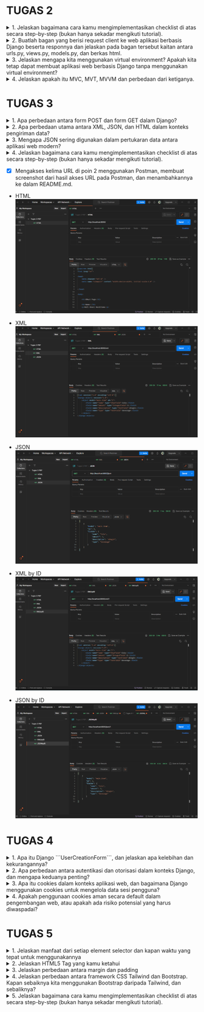 # TUGAS 2

<details>
<summary>1. Jelaskan bagaimana cara kamu mengimplementasikan checklist di atas secara step-by-step (bukan hanya sekadar mengikuti tutorial).</summary>

- [x] Membuat sebuah proyek Django baru.

* Membuat repositori GitHub baru dengan nama GMart
* Membuat direktori lokal bernama GMart dan inisiasikan dengan `git init` dan hubungkan dengan repositori github tersebut dengan perintah `git remote add origin <URL_GMart>`
* buat file `requirements.txt` dengan beberapa _dependencies_
```
django
gunicorn
whitenoise
psycopg2-binary
requests
urllib3
```
* buat _virtual environment_ dengan perintah `python -m venv env` dan aktifkan dengan perintah `env\Scripts\activate.bat`
* install _dependencies_ tadi dengan perintah `pip install -r requirements.txt`
* buat proyek Django dengan nama GMart dengan perintah `django-admin startproject GMart .`
* Tambahkan `*` pada ALLOWED_HOSTS di `settings.py` untuk keperluan deployment.
* Buat berkas `.gitignore` di repositori lokal yang berisi:
```
# Django
*.log
*.pot
*.pyc
__pycache__
db.sqlite3
media

# Backup files
*.bak 

# If you are using PyCharm
# User-specific stuff
.idea/**/workspace.xml
.idea/**/tasks.xml
.idea/**/usage.statistics.xml
.idea/**/dictionaries
.idea/**/shelf

# AWS User-specific
.idea/**/aws.xml

# Generated files
.idea/**/contentModel.xml

# Sensitive or high-churn files
.idea/**/dataSources/
.idea/**/dataSources.ids
.idea/**/dataSources.local.xml
.idea/**/sqlDataSources.xml
.idea/**/dynamic.xml
.idea/**/uiDesigner.xml
.idea/**/dbnavigator.xml

# Gradle
.idea/**/gradle.xml
.idea/**/libraries

# File-based project format
*.iws

# IntelliJ
out/

# JIRA plugin
atlassian-ide-plugin.xml

# Python
*.py[cod] 
*$py.class 

# Distribution / packaging 
.Python build/ 
develop-eggs/ 
dist/ 
downloads/ 
eggs/ 
.eggs/ 
lib/ 
lib64/ 
parts/ 
sdist/ 
var/ 
wheels/ 
*.egg-info/ 
.installed.cfg 
*.egg 
*.manifest 
*.spec 

# Installer logs 
pip-log.txt 
pip-delete-this-directory.txt 

# Unit test / coverage reports 
htmlcov/ 
.tox/ 
.coverage 
.coverage.* 
.cache 
.pytest_cache/ 
nosetests.xml 
coverage.xml 
*.cover 
.hypothesis/ 

# Jupyter Notebook 
.ipynb_checkpoints 

# pyenv 
.python-version 

# celery 
celerybeat-schedule.* 

# SageMath parsed files 
*.sage.py 

# Environments 
.env 
.venv 
env/ 
venv/ 
ENV/ 
env.bak/ 
venv.bak/ 

# mkdocs documentation 
/site 

# mypy 
.mypy_cache/ 

# Sublime Text
*.tmlanguage.cache 
*.tmPreferences.cache 
*.stTheme.cache 
*.sublime-workspace 
*.sublime-project 

# sftp configuration file 
sftp-config.json 

# Package control specific files Package 
Control.last-run 
Control.ca-list 
Control.ca-bundle 
Control.system-ca-bundle 
GitHub.sublime-settings 

# Visual Studio Code
.vscode/* 
!.vscode/settings.json 
!.vscode/tasks.json 
!.vscode/launch.json 
!.vscode/extensions.json 
.history
```

- [x] Membuat aplikasi dengan nama main pada proyek tersebut.

* aktifkan _virtual environment_ dan buat aplikasi baru `main` dalam proyek GMart dengan perintah `python manage.py startapp main`
* Mendaftarkan `main` dalam proyek dengan menambahkan `'main'` pada variabel `INSTALLED_APPS` di dalam berkas `settings.py` pada direktori `GMart`

```
INSTALLED_APPS = [
    ...,
    'main',
    ...
]
```

-  Melakukan _routing_ pada proyek agar dapat menjalankan aplikasi `main`.

* buat berkas `urls.py` di dalam direktori `main` yang berisi:
```
from django.urls import path
from main.views import show_main

app_name = 'main'

urlpatterns = [
    path('', show_main, name='show_main'),
]
```
* Buka berkas `urls.py` di dalam direktori proyek GMart, impor fungsi `include` dari `django.urls`
```
...
from django.urls import path, include
...
```
* tambahkan rute URL seperti berikut untuk mengarahkan ke tampilan `main` di dalam variabel `urlpatterns`
```
urlpatterns = [
    ...
    path('main/', include('main.urls')),
    ...
]
```

- [x] membuat model pada aplikasi `main`

* isi berkas models.py pada direktori aplikasi `main` dengan kode:
```
from django.db import models

class Product(models.Model):
    name = models.CharField(max_length=255)
    amount = models.IntegerField()
    description = models.TextField()
    type = models.TextField()
```

* migrasi model dengan perintah:
```
python manage.py makemigrations
```
* migrasi ke dalam basis data lokal dengan perintah:
```
python manage.py migrate
```

- [x] Membuat sebuah fungsi pada views.py untuk dikembalikan ke dalam sebuah template HTML yang menampilkan nama aplikasi serta nama dan kelas

* membuat direktori `templates` pada direktori aplikasi `main`
* buat berkas `main.html` pada direktori `templates` yang berisi:
```
<h1>GMart Page</h1>

<h5>Name: </h5>
<p>{{ name }}<p>
<h5>Class: </h5>
<p>{{ class }}<p>
```
* buka berkas `views.py` yang terletak di dalam berkas aplikasi `main` dan isi dengan
```
def show_main(request):
    context = {
        'name': 'Rafi Ghani Harditama',
        'class': 'PBP E'
    }

    return render(request, "main.html", context)
```

- [x] Membuat sebuah routing pada `urls.py` aplikasi `main` untuk memetakan fungsi yang telah dibuat pada `views.py`

* buat berkas `urls.py` di dalam direktori `main`
* isi urls.py dengan kode berikut.
```
from django.urls import path
from main.views import show_main

app_name = 'main'

urlpatterns = [
    path('', show_main, name='show_main'),
]
```

- [x] Melakukan deployment ke Adaptable terhadap aplikasi yang sudah dibuat

* Lakukan `add`, `commit`, dan `push` dari direktori repositori lokal ke repositori GMart di GitHub dengan menggunakan perintah
```
git add .
```
```
git commit -m "<KOMENTAR>"
```
```
git push -u origin main
```

* Masuk ke _website_ Adaptable.io dan tombol `New App`. Pilih `Connect an Existing Repository`
* Pilihlah repositori proyek `GMart` sebagai basis aplikasi yang akan di-_deploy_. Pilih _branch_ yang ingin dijadikan sebagai _deployment branch_
* Pilihlah `Python App Template` sebagai _template deployment_
* Pilih `PostgreSQL` sebagai tipe basis data yang akan digunakan
* Pilih Phyton versi 3.11
* Pada bagian `Start Command` masukkan perintah `python manage.py migrate && gunicorn shopping_list.wsgi`
* Masukkan nama aplikasi yang akan menjadi _domain_ web
* Centang bagian `HTTP Listener on PORT` dan klik `Deploy App` untuk memulai proses deployment aplikasi.
</details>

<details>
<summary>2. Buatlah bagan yang berisi request client ke web aplikasi berbasis Django beserta responnya dan jelaskan pada bagan tersebut kaitan antara urls.py, views.py, models.py, dan berkas html.</summary>

![image](https://github.com/RafGhan/GMart/assets/124992862/a331d954-37ce-4a1e-af81-fb217799221b)


* User: merupakan pengguna(user) yang menjalankan/mengakses web aplikasi
* URLConf(`urls.py`): file yang berfungsi untuk mengatur pola URL yang akan diatur oleh views dalam aplikasi
* Model (`models.py`): file yang berfungsi untuk mendefinisikan struktur data aplikasi dan logika bisnis yang akan disimpan dalam database.
* View (`views.py`): file yang berfungsi sebagai tempat menyimpan model data kita dan hubungan antara data-data tersebut di dalam database
* Template: file HTML yang berfungsi untuk mengatur tampilan dalam aplikasi web. 
* Database: Tempat dimana aplikasi web disimpan secara permanen. 

Dalam pengembangan aplikasi web dengan Django, `urls.py` mengatur pola URL yang mengarahkan permintaan pengguna ke fungsi-fungsi views di `views.py`. Views berperan sebagai perantara antara model di `models.py` dan file template. Saat user melakukan permintaan, `urls.py` menentukan views yang akan menangani permintaan tersebut. Kemudian, views menggunakan model dari `models.py` untuk mengakses data dalam database sesuai dengan permintaan. Selanjutnya, views merender file Template yang sesuai dengan data dan mengirim respons ke pengguna sebagai halaman web. 
</details>

<details>
<summary>3. Jelaskan mengapa kita menggunakan virtual environment? Apakah kita tetap dapat membuat aplikasi web berbasis Django tanpa menggunakan virtual environment?</summary>

_Virtual environment_ adalah alat yang digunakan untuk menciptakan suatu ruang lingkup virtual yang terisolasi secara independen dari _dependencies_ utama. Dengan _virtual environment_, dapat memungkinkan kita untuk menghindari konflik dari _dependencies-dependecies_ yang dapat saling bertabrakan.

Walaupun kita dapat membuat aplikasi web berbasis Django tanpa menggunakan _virtual environment_, sangat disarankan untuk tetap menggunakan _virtual environment_ dalam pengembangan Django. Hal tersebut karena menggunakan _virtual environment_ merupakan _best practice_ karena dapat membantu proyek tetap terorganisir, mencegah terjadinya konflik, dan memudahkan manajemen dependensi. Dengan demikian, membuat aplikasi web berbasis Django dengan menggunakan _virtual environment_ merupakan _best practice_ dan lebih efektif dibandingkan dengan tidak menggunakannya.
</details>

<details>
<summary>4. Jelaskan apakah itu MVC, MVT, MVVM dan perbedaan dari ketiganya.</summary>

* MVC (Model-View-Controller) adalah konsep arsitektur yang memisahkan aplikasi menjadi 3 komponen yaitu Model, View dan Controller
  + Model: Komponen yang bertanggung jawab untuk mengatur dan mengelola data dari aplikasi
  + View: komponen yang menangani logika presentasi. View mengontrol bagaimana data yang dikelola oleh model akan ditampilkan kepada pengguna
  + Controller: komponen yang menghubungkan model dan view dalam setiap proses request dari user
    
* MVT (Model-View-Template) adalah konsep arsitektur yang memisahkan aplikasi menjadi 3 komponen yaitu Model, View dan Template
  + Model: Komponen yang bertanggung jawab untuk mengatur dan mengelola data dari aplikasi
  + View: komponen yang menangani logika presentasi. View mengontrol bagaimana data yang dikelola oleh model akan ditampilkan kepada pengguna
  + Template: komponen yang berfungsi untuk mengatur tampilan atau antarmuka pengguna
    
* MVVM (Model-View-ViewModel)adalah konsep arsitektur yang memisahkan aplikasi menjadi 3 komponen yaitu Model, View dan ViewModel
  + Model: Komponen yang bertanggung jawab untuk mengatur dan mengelola data dari aplikasi
  + View: komponen yang menangani logika presentasi. View mengontrol bagaimana data yang dikelola oleh model akan ditampilkan kepada pengguna
  + ViewModel: komponen yang berfungsi untuk berinteraksi dengan model di mana data yang ada akan diteruskan ke layer view

Perbedaan ketiganya terletak pada bagaimana komponen-komponen tersebut saling berinteraksi dan memisahkan tanggung jawab mereka dalam pengembangan aplikasi. MVC lebih terfokus pada pengendalian aliran aplikasi, MVT memisahkan tampilan dengan markup HTML
</details>

# TUGAS 3 

<details>
<summary>1. Apa perbedaan antara form POST dan form GET dalam Django?</summary>

| POST   | GET   |
| ---    | ---   |
|Data dikirimkan dalam bentuk _request body_, sehingga tidak terlihat di URL.|Data dikirimkan sebagai _query string_ yang terlihat di URL|
|Memiliki batas ukuran data yang lebih besar dibandingkan ```GET```|Terbatas dalam ukuran data karena ada batasan panjang URL pada beberapa server dan browser|
|Cocok untuk mengirim data sensitif karena tidak terlihat di URL| Kurang aman untuk data sensitif karena lebih mudah diakses oleh pengguna dengan URL|
|Biasanya digunakan untuk mengirimkan data yang memiliki dampak terhadap server|Biasanya digunakan untuk mengirimkan data yang tidak berpengaruh terhadap server|
</details>

<details>
<summary>2. Apa perbedaan utama antara XML, JSON, dan HTML dalam konteks pengiriman data?</summary>

* XML merupakan _markup language_ yang digunakan untuk menyimpan dan mengirim data dalam format yang sangat fleksibel dengan struktur pohon dan _user_ dapat membuat tag tambahan sesuai dengan kebutuhan. Meskipun fleksibel, markup XML seringkali rumit dan sulit dibaca.
* JSON merupakan format pengiriman yang cenderung sederhana dan mudah untuk dimengerti oleh manusia dengan pasangan key-value. Selain itu, JSON juga relatif ringan dibandingkan dngan format data lainnya. Hal tersebut membuatnya sangat efektif dalam pertukaran data dibandingkan dengan format data lainnya.
* HTML adalah _markup language_ yang digunakan untuk membuat struktur dan tampilan halaman web. Berbeda dengan JSON dan XML yang dapat membuat tag mereka sendiri, HTML memiliki tag bawaan yang telah ditentukan sebelumnya untuk elemen-elemen seperti teks, gambar, tautan, dan lainnya.
</details>

<details>
<summary>3. Mengapa JSON sering digunakan dalam pertukaran data antara aplikasi web modern?</summary>

* JSON lebih mudah untuk dipahami karena memiliki format yang sederhana dan array yang mudah dipahami oleh manusia.
* Fleksibel karena memungkinkan perubahan struktur data dengan mudah tanpa perlu mengubah skema secara signifikan.
* JSON compatible dengan hampir semua bahsa pemrograman seperti JavaScript, Python, Ruby, Java, C#, dll
* JSON adalah format data yang relatif ringan dibandingkan dngan format data lainnya, sehingga mengurangi latensi dan memungkinkan pertukaran data yang lebih cepat dibandingkan dengan format data lainnya.
</details>

<details>
<summary>4. Jelaskan bagaimana cara kamu mengimplementasikan checklist di atas secara step-by-step (bukan hanya sekadar mengikuti tutorial).</summary>

* Buat _folder_ ```templates``` pada _root folder_ dan buat _file_ HTML bernama ```base.html```. Isi dari ```base.html```:
```
{% load static %}
<!DOCTYPE html>
<html lang="en">
    <head>
        <meta charset="UTF-8" />
        <meta
            name="viewport"
            content="width=device-width, initial-scale=1.0"
        />
        {% block meta %}
        {% endblock meta %}
    </head>

    <body>
        {% block content %}
        {% endblock content %}
    </body>
</html>
```

* Buka  ```settings.py``` pada subdirektori ```GMart``` dan tambahkan kode ```BASE_DIR / 'templates``` pada variabel ```TEMPLATES``` 
```
...
TEMPLATES = [
    {
        'BACKEND': 'django.template.backends.django.DjangoTemplates',
        'DIRS': [BASE_DIR / 'templates'], # Tambahkan kode ini
        'APP_DIRS': True,
        ...
    }
]
...
```

* Ubah kode pada ```main.html``` di subdirektori ```templates``` yang ada di direktori ```main``` menjadi:
```
{% extends 'base.html' %}

{% block content %}
    <h1>Shopping List Page</h1>

    <h5>Name:</h5>
    <p>{{name}}</p>

    <h5>Class:</h5>
    <p>{{class}}</p>
{% endblock content %}
```

- [x] Membuat input form untuk menambahkan objek model pada app sebelumnya.

* Buat berkas baru pada direktori ```main``` dengan nama ```forms.py``` untuk membuat struktur form yang dapat menerima data produk baru. isi dari ```forms.py```:
```
from django.forms import ModelForm
from main.models import Item

class ItemForm(ModelForm):
    class Meta:
        model = Item
        fields = ["name", "amount", "description", "type"]
```

* Buka berkas ```views.py``` yang ada pada folder ```main``` dan tambahkan beberapa _import_ berikut pada bagian paling atas
```
from main.forms import ItemForm
from django.urls import reverse
from main.models import Item
```

* Buat fungsi baru bernama ```create_product``` dengan kode
```
def create_product(request):
    form = ItemForm(request.POST or None)

    if form.is_valid() and request.method == "POST":
        form.save()
        return HttpResponseRedirect(reverse('main:show_main'))
```

* Ubah fungsi ```show_main``` menjadi
```
def show_main(request):
    item = Item.objects.all()
    context = {
        'name': 'Rafi Ghani Harditama',
        'class': 'PBP E',
        'item': item
    }
    return render(request, "main.html", context)
```

* Buka ```urls.py``` yang ada pada folder ```main``` dan _import_ fungsi ```create_product``` tadi 
```
from main.views import show_main, create_product
```

* Tambahkan _path url_ ke dalam ```urlpatterns``` pada ```urls.py``` di ```main``` untuk mengakses fungsi yang sudah di-_import_ tadi
```
path('create-product', create_product, name='create_product'),
```

* Buat berkas HTML baru dengan nama ```create_product.html``` pada direktori ```main/templates```. Isi ```create_product.html``` dengan kode berikut:
```
{% extends 'base.html' %} 

{% block content %}
<h1>Add New Item</h1>

<form method="POST">
    {% csrf_token %}
    <table>
        {{ form.as_table }}
        <tr>
            <td></td>
            <td>
                <input type="submit" value="Add Item"/>
            </td>
        </tr>
    </table>
</form>

{% endblock %}
```

* Tambahkan kode berikut di dalam ```{% block content %}```untuk menampilkan data produk dalam bentuk table serta tombol "Add New Product" pada ```main.html``` 
```
<table>
        <tr>
            <th>Name</th>
            <th>Amount</th>
            <th>Description</th>
            <th>Type</th>
        </tr>
    
        {% comment %} Berikut cara memperlihatkan data produk di bawah baris ini {% endcomment %}
    
        {% for item in items %}
            <tr>
                <td>{{item.name}}</td>
                <td>{{item.amount}}</td>
                <td>{{item.description}}</td>
                <td>{{item.type}}</td>
            </tr>
        {% endfor %}
    </table>
    
    <br />
    
    <a href="{% url 'main:create_product' %}">
        <button>
            Add New Item
        </button>
    </a>
```

- [x] Tambahkan 5 fungsi views untuk melihat objek yang sudah ditambahkan dalam format HTML, XML, JSON, XML by ID, dan JSON by ID.

* Tambahkan _import_ ```HttpResponse``` dan ```Serializer``` pada ```views.py``` yang ada pada folder ```main```
```
from django.http import HttpResponse
from django.core import serializers
```

* Buat fungsi untuk mengirimkan data dalam berbagai format data di ```view.py```
    + XML
    ```
    def show_xml(request):
        data = Item.objects.all()
        return HttpResponse(serializers.serialize("xml", data), content_type="application/xml")
    ```
    
    + JSON
    ```
    def show_json(request):
        data = Item.objects.all()
        return HttpResponse(serializers.serialize("json", data), content_type="application/json")
    ```

    + XML by ID
    ```
    def show_xml_by_id(request, id):
        data = Item.objects.filter(pk=id)
        return HttpResponse(serializers.serialize("xml", data), content_type="application/xml")
    ```
    
    + JSON by ID
    ```
    def show_json_by_id(request, id):
        data = Item.objects.filter(pk=id)
        return HttpResponse(serializers.serialize("json", data), content_type="application/json")
    ```

- [x]  Membuat routing URL untuk masing-masing views yang telah ditambahkan pada poin 2.

* Buka ```urls.py``` pada direktori ```main``` dan import fungsi yang sudah kita buat di poin 2. Kemudian, tambahkan path url di ```urlpatterns``` untuk dapat diakses
```
from django.urls import path
from main.views import show_main,  create_product, show_xml, show_json, show_xml_by_id, show_json_by_id 

app_name = 'main'

urlpatterns = [
    path('', show_main, name='show_main'),
    path('create-product', create_product, name='create_product'),
    path('xml/', show_xml, name='show_xml'), 
    path('json/', show_json, name='show_json'),
    path('xml/<int:id>/', show_xml_by_id, name='show_xml_by_id'),
    path('json/<int:id>/', show_json_by_id, name='show_json_by_id'), 
]
```

- [x] BONUS! Menambahkan pesan "Kamu menyimpan X item pada aplikasi ini" 

* menamahkan kode ```'kumlah_item': item.count()``` pada fungsi ```show_main``` di ```views.py``` pada direktori ```main``` sehingga kode pada  fungsi ```show_main``` menjadi berikut
```
def show_main(request):
    item = Item.objects.all()
    context = {
        'name': 'Rafi Ghani Harditama',
        'class': 'PBP E',
        'item': item,
        'jumlah_item': item.count()
    }
    return render(request, "main.html", context)
```

* menambahkan kode ```<p>Kamu menyimpan {{ jumlah_item }} item pada aplikasi ini </p>``` pada ```main.html``` di subdirektori ```templates``` yang ada di direktori ```main```
</details>

- [x] Mengakses kelima URL di poin 2 menggunakan Postman, membuat screenshot dari hasil akses URL pada Postman, dan menambahkannya ke dalam README.md.

* HTML
![Alt text](image.png)

* XML
![Alt text](image-2.png)

* JSON
![Alt text](image-1.png)

* XML by ID
![Alt text](image-3.png)

* JSON by ID
![Alt text](image-4.png)

# TUGAS 4 

<details>
<summary>1. Apa itu Django ```UserCreationForm```, dan jelaskan apa kelebihan dan kekurangannya?</summary>
```UserCreationForm``` merupakan import yang terdapat pada ```django.contrib.auth.forms``` untuk membuat dan meregister akun baru dalam aplikasi web

Kelebihan:
* Form ini sudah dibuat secara default oleh Django sehingga user tidak perlu membuat kode untuk register sendiri
* Sudah terintegrasi dengan sistem otentikasi Django, seperti login, logout, dll
* Form ini sudah memiliki validasi bawaan untuk mengecek data user sudah sesuai syarat atau belum, seperti password yang dibuat sekuat mungkin dengan harus menggunakan elemen dan angka

Kekurangan:
* Form ini sudah menggunakan desain bawaan sehingga user tidak bisa mengubah desain tersebut
* Tidak bisa dikostumisasi dengan mudah seperti menambahkan field baru karena form ini sudah bawaan dari Django
</details>

<details>
<summary>2. Apa perbedaan antara autentikasi dan otorisasi dalam konteks Django, dan mengapa keduanya penting?</summary>

Autentikasi adalah preses yang dilakukan untuk memverifikasi identitas user yang akan login ke dalam aplikasi web, seperti login dengan memasukkan username dan password. Sementara, otorisasi adalah pengendalian izin atas hal-hal yang boleh dilakukan seorang user dalam aplikasi web tersebut. Keduanya sama pentingnya untuk melindungi aplikasi web. Autentikasi mengecek keaslian pengguna yang dapat masuk ke dalam aplikasi web. Setelah terautentikasi, otorisasi memberikan hak dan informasi yang sesuai kepada user yang sudah terautentikasi dalam mengakses web aplikasi tersebut.  
</details>

<details>
<summary>3. Apa itu cookies dalam konteks aplikasi web, dan bagaimana Django menggunakan cookies untuk mengelola data sesi pengguna?</summary>

Dalam konteks aplikasi web, cookies adalah file kecil yang berisi informasi tentang data pengguna yang dikirim oleh web ke browser dan disimpan pada perangkat user. File ini berguna untuk mengelola data pengguna selama mengakses aplikasi web. Dalam Django, cookies digunakan untuk mengelola data sesi pengguna dengan menyimpan ID sesi dalam cookies di browser pengguna. Namun, data sesi yang sebenernya, seperti status masuk atau preferensi, disimpan di server Django. Cara kerjanya adalah saat pertama kali user mengakses aplikasi web, Django akan membuat ID sesi unik untuk user tersebut. Setiap kali pengguna membuat permintaan, ID sesi digunakan untuk mengidentifikasi sesi pengguna, memungkinkan Django untuk mengembalikan data sesi yang sesuai. 
</details>

<details>
<summary>4. Apakah penggunaan cookies aman secara default dalam pengembangan web, atau apakah ada risiko potensial yang harus diwaspadai?</summary>

Penggunaaan cookies dalam pengembagan web sebenernya cukup aman jika dikelola dengan benar. Namun, tidak menutup adanya risiko potensi yang tetap harus diwaspadai seperti serangan Cross-Site Scripting (XSS) atau Cross-Site Request Forgery (CSRF), kebocoran data, dan pelacakan oleh pihak ketiga. Meskipun begitu, kita tetap dapat mengurangi risiko tersebut salah satunya dengan menggunakan HTTPS.

<summary>5. Jelaskan bagaimana cara kamu mengimplementasikan checklist di atas secara step-by-step (bukan hanya sekadar mengikuti tutorial).</summary>

- [x]  Mengimplementasikan fungsi registrasi, login, dan logout untuk memungkinkan pengguna untuk mengakses aplikasi sebelumnya dengan lancar.

* Registrasi

    + _import_ ```redirect```, ```UserCreationForm```, dan ```messages``` pada berkas ```views.py``` pada subdirektori ```main```
    ```
    from django.shortcuts import redirect
    from django.contrib.auth.forms import UserCreationForm
    from django.contrib import messages  
    ```

    + buatlah fungsi ```register``` dengan kode berikut
    ```
    def register(request):
        form = UserCreationForm()

        if request.method == "POST":
            form = UserCreationForm(request.POST)
            if form.is_valid():
                form.save()
                messages.success(request, 'Your account has been successfully created!')
                return redirect('main:login')
        context = {'form':form}
        return render(request, 'register.html', context)
    ```

    + Buat berkas HTML yang bernama ```register.html``` pada subdirektori ```main/templates``` dengan isi sebagai berikut.
    ```
    {% extends 'base.html' %}

    {% block meta %}
        <title>Register</title>
        {% endblock meta %}

    {% block content %}  

    <div class = "login">
    
        <h1>Register</h1>  

            <form method="POST" >  
                {% csrf_token %}  
                <table>  
                    {{ form.as_table }}  
                    <tr>  
                        <td></td>
                        <td><input type="submit" name="submit" value="Daftar"/></td>  
                    </tr>  
                </table>  
            </form>

        {% if messages %}  
            <ul>   
                {% for message in messages %}  
                    <li>{{ message }}</li>  
                    {% endfor %}  
            </ul>   
        {% endif %}

    </div>  

    {% endblock content %}
    ```

    + _import_ fungsi register tadi pada ```urls.py``` yang ada di subdirektori ```main``` dan tambahkan _path url_ ke dalam ``` urlpatterns``` 
    ``` from main.views import register```
    ```path('register/', register, name='register'),```

* Login

    + _import_ ```authenticate```, dan ```login``` pada berkas ```views.py``` pada subdirektori ```main```
    ```from django.contrib.auth import authenticate, login```

    + buatlah fungsi ```login``` dengan kode berikut
    ```
    def login_user(request):
        if request.method == 'POST':
            username = request.POST.get('username')
            password = request.POST.get('password')
            user = authenticate(request, username=username, password=password)
            if user is not None:
                login(request, user)
                return redirect('main:show_main')
            else:
                messages.info(request, 'Sorry, incorrect username or password. Please try again.')
        context = {}
        return render(request, 'login.html', context)
    ```

    + Buat berkas HTML yang bernama ```login.html``` pada subdirektori ```main/templates``` dengan isi sebagai berikut.
    ```
    {% extends 'base.html' %}

    {% block meta %}
        <title>Login</title>
    {% endblock meta %}

    {% block content %}

    <div class = "login">

       <h1>Login</h1>

        <form method="POST" action="">
            {% csrf_token %}
            <table>
                <tr>
                    <td>Username: </td>
                    <td><input type="text" name="username" placeholder="Username" class="form-control"></td>
                </tr>
                    
                <tr>
                    <td>Password: </td>
                    <td><input type="password" name="password" placeholder="Password" class="form-control"></td>
                </tr>

                <tr>
                    <td></td>
                    <td><input class="btn login_btn" type="submit" value="Login"></td>
                </tr>
            </table>
        </form>

        {% if messages %}
            <ul>
                {% for message in messages %}
                    <li>{{ message }}</li>
                {% endfor %}
            </ul>
        {% endif %}     
        
        Don't have an account yet? <a href="{% url 'main:register' %}">Register Now</a>

    </div>

    {% endblock content %}
    ```

    + _import_ fungsi login tadi pada ```urls.py``` yang ada di subdirektori ```main``` dan tambahkan _path url_ ke dalam ``` urlpatterns``` 
    ```from main.views import login_user```
    ```path('login/', login_user, name='login'),```

* Logout

    + _import_ ```logout``` pada berkas ```views.py``` pada subdirektori ```main```
    ```from django.contrib.auth import logout```

    + buatlah fungsi ```logout``` dengan kode berikut
    ```
    def logout_user(request):
        logout(request)
        return redirect('main:login')
    ```

    + tambahkan kode di bawah ini setelah _hyperlink tag_ untuk _Add New Product_ pada berkas ```main.html```
    ```
    ...
    <a href="{% url 'main:logout' %}">
        <button>
            Logout
        </button>
    </a>
    ...    
    ```

    + _import_ fungsi logout tadi pada ```urls.py``` yang ada di subdirektori ```main``` dan tambahkan _path url_ ke dalam ``` urlpatterns``` 
    ```from main.views import logout_user```
    ```path('logout/', logout_user, name='logout'),```

- [x] Membuat dua akun pengguna dengan masing-masing tiga dummy data menggunakan model yang telah dibuat pada aplikasi sebelumnya untuk setiap akun di lokal.

* Membuka localhost pada browser
* tekan tombol register untuk membuat akun (lakukan 2 kali hingga terdapat 2 user)
* Setelah membuat akun, login dengan username dan password yang sudah dibuat
* tekan tombol add new product untuk membuat dummy data (lakukan 3 kali hingga terdapat 3 dummy data pada setiap user)
* kedua akun tersebut sudah memiliki 3 dummy data di masing-masing akun

- [x] Menghubungkan model Item dengan User.

* _import_ ```User``` pada ```models.py``` yang ada pada subdirektori ```main```
```from django.contrib.auth.models import User```

* Tambahkan potongan kode berikut pada model ```Item```
```
class Item(models.Model):
    user = models.ForeignKey(User, on_delete=models.CASCADE)
...
```

* ubah fungsi ```create_product``` pada ```views.py``` yang ada pada subdirektori ```main```
```
def create_item(request):
    form = ItemForm(request.POST or None)

    if form.is_valid() and request.method == "POST":
        item = form.save(commit=False)
        item.user = request.user
        item.save()
        return HttpResponseRedirect(reverse('main:show_main'))
...
```

* ubah fungsi ```show_main``` menjadi
```
def show_main(request):
    products = Product.objects.filter(user=request.user)

    context = {
        'name': request.user.username,
    ...
...
```

* simpan dan lakukan migrasi dengan ```python manage.py makemigrations``` dan ```python manage.py migrate```

- [x] Menampilkan detail informasi pengguna yang sedang logged in seperti username dan menerapkan cookies seperti last login pada halaman utama aplikasi.

* _import_ ```datetime``` pada ```views.py``` yang ada pada subdirektori ```main```
```import datetime```

* tambahkan _cookie_ yang bernama ```last_login``` untuk melihat kapan terakhir kali pengguna melakukan ```login``` eengan mengganti kode pada bagian ```if user is not None``` menjadi kode berikut.
```
if user is not None:
    login(request, user)
    response = HttpResponseRedirect(reverse("main:show_main")) 
    response.set_cookie('last_login', str(datetime.datetime.now()))
    return response
```

* tambahkan kode ```'last_login': request.COOKIES['last_login']``` di variabel ```context``` pada fungsi ```show_main``` sehingga bentuknya menjadi. 
```
context = {
    'name': 'Pak Bepe',
    'class': 'PBP A',
    'products': products,
    'last_login': request.COOKIES['last_login'],
}
```

* Ubah fungsi ```logout_user``` menjadi.
```
def logout_user(request):
    logout(request)
    response = HttpResponseRedirect(reverse('main:login'))
    response.delete_cookie('last_login')
    return response
```

* Pada berkas ```main.html```, tambahkan kode berikut diantara tabel dan tombol _logout_  untuk menampilkan data _last login_.
```
<h5>Sesi terakhir login: {{ last_login }}</h5>
```

- [x] BONUS!Tambahkan tombol dan fungsi untuk menambahkan amount suatu objek sebanyak satu, tombol untuk mengurangi jumlah stok suatu objek sebanyak satu, dan tombol untuk menghapus suatu objek dari inventori.

* Buat fungsi ```add_amount```, ```sub_amount```, dan ```remove_item``` pada ```views.py``` yang ada pada subdirektori ```main```
```
def add_amount(request, id):
    if request == "POST":
        item = Item.objects.get(pk=id)
        item.amount += 1
        item.save()
    return HttpResponseRedirect(reverse('main:show_main'))

def sub_amount(request, id):
    if request == "POST":
        item = Item.objects.get(pk=id)
        if item > 1:
            item.amount -= 1
            item.save()
        else:
            item.delete()
    return HttpResponseRedirect(reverse('main:show_main'))

def remove_item(request, id):
    if request == "POST":
        item = Item.objects.get(pk=id)
        item.delete()
    return HttpResponseRedirect(reverse('main:show_main'))
```

* _import_ fungsi-fungsi tersebut pada ```urls.py``` yang ada di subdirektori ```main``` dan tambahkan _path url_ ke dalam ``` urlpatterns``` 
```
from main.views import add_amount, sub_amount, remove_item
```
```
path('add/<int:id>/', add_amount, name='add_amount'),
path('sub/<int:id>/', sub_amount, name='sub_amount'),
path('remove/<int:id>/', remove_item, name='remove_item'),
```

* Tambahkan kode berikut di dalam tabel pada ```main.html```
```
<td>
    <form method="post" action="{% url 'main:add_amount' i.id %}">
        {% csrf_token %}
        <button type="submit">Add</button>
    </form>
</td>
<td> 
    <form method="post" action="{% url 'main:sub_amount' i.id %}">
        {% csrf_token %}
        <button type="submit">Subtraction</button>
    </form>
</td>
<td> 
    <form method="post" action="{% url 'main:remove_item' i.id %}">
        {% csrf_token %}
        <button type="submit">Remove</button>
    </form>
</td>
```
</details>

# TUGAS 5

<details>
<summary>1. Jelaskan manfaat dari setiap element selector dan kapan waktu yang tepat untuk menggunakannya</summary>

* Universal Selector (*)
Universal selector bermanfaat untuk memilih semua elemen pada halaman. Biasanya digunakan untuk menetapkan nilai awal pada semua elemen

* Element Selector
Element Selector memungkinkan kita mengubah properti untuk semua elemen yang memiliki tag HTML yang sama. Berguna ketika ingin mengubah gaya untuk semua elemen HTML.

* ID Selector (#)
ID selector menggunakan ID pada tag sebagai selector-nya. ID bersifat unik dalam satu halaman web. ID dapat ditambahkan pada halaman template HTML. Cocok digunakan untuk memilih elemen dengan atribut id tertentu pada halaman.

* Class Selector (.)
Class Selector memungkinkan kita untuk mengelompokkan elemen dengan karakteristik yang sama. Cocok ketika ingin mengganti gaya elemen tertentu yang memiliki class yang sama.
</details>

<details>
<summary>2. Jelaskan HTML5 Tag yang kamu ketahui</summary>

* ```<style>```: untuk menyisipkan kode CSS yang biasanya digunakan untuk mengatur dan merubah tampilan pada halaman web
* ```<nav>```: untuk membuat navigasi berupa navigation bar yang biasanya digunakan untuk memberikan informasi penting dari halaman tersebut
* ```<div>```: untuk mengelompokan bagian-bagian pada halaman web tersebut
* ```<a>```: untuk memberikan tautan ke web, file, ataupun url eksternal lainnya
* ```<h1>```: untuk mengatur teks menjadi judul tingkat 1
* ```<table>```: digunakan untuk membuat table
* ```<tr>, <th>, <td>```: elemen elemen pada tabel, tr = menyatakan baris, th: heading dari table tersebut(biasanya baris pertama), td: menyatakan kolom.
* ```<button>```: untuk membuat tombol yang dapat dipencet dan melakukan sebuah perintah
* ```<form>```: membuat formulir/input untuk memasukan data yang nantinya akan disimpan
* ```<header>```: untuk mendefinisikan header atau bagian atas halaman web
* ```<p>```: untuk membuat paragraf
* ```<img>```: untuk menampilkan gambar pada web
* ```<script>```: untuk memasukkan kode javascript
* dst
</details>

<details>
<summary>3. Jelaskan perbedaan antara margin dan padding</summary>

Margin adalah sebuah ruang kosong atau jarak di luar elemen HTML yang mengatur jarak antar suatu elemen dengan elemen lainnya, sedangkan Padding adalah ruang kosong atau jarak di dalam elemen HTML yang mengatur jarak antara konten konten dan batasannya pada elemen HTML tersebut. Intinya, Margin mengatur jarak antar elemen, sedangkan padding mengatur tampilan konten elemen.
</details>

<details>
<summary>4. Jelaskan perbedaan antara framework CSS Tailwind dan Bootstrap. Kapan sebaiknya kita menggunakan Bootstrap daripada Tailwind, dan sebaliknya?</summary>

| Bootstrap   | Tailwind   |
| ---         | ---        |
|Bootstrap memiliki komponen yang sudah didefinisikan, sehingga kita mendapatkan komponen siap pakai dan dapay langsung digunakan|Tailwind CSS memberikan kontrol lebih kepada kita untuk merancang sendiri tampilan kita|
|memiliki ukuran file CSS yang lebih besar karena sudah memiliki banyak komponen bawaan yang sudah didefinisikan|memiliki ukuran file CSS yang lebih ringan dibandingkan Bootstrap|
|Lebih terbatas jika ingin melakukan kostumisasi karena memiliki banyak komponen bawaan yang sudah didefinisikan|lebih fleksibel untuk hal kostumisasi|

Bootstrap lebih cocok digunakan ketika kita ingin membuat proyek dengan yang membutuhkan pengembangan cepat karena sudah disediakan komponen siap pakai dan gaya yang konsisten. Sedangkan Tailwind lebih cocok digunakan ketika kita yang membutuhkan kreativitas dalam merancang tampilan web karena lebih fleksibel jika ingin kostumisasi komponen pada web tersebut.
</details>

<details>
<summary>5. Jelaskan bagaimana cara kamu mengimplementasikan checklist di atas secara step-by-step (bukan hanya sekadar mengikuti tutorial). </summary>

* Menambahkan bootstrap
    + tambahkan kode berikut dalam ```base.html``` agar halaman dapat menyesuaikan ukuran dan perilaku perangkat mobile
    ```
    <head>
        {% block meta %}
            <meta charset="UTF-8" />
            <meta name="viewport" content="width=device-width, initial-scale=1">
        {% endblock meta %}
    </head>
    ```
    + Tambahkan Bootstrap CSS dan juga JS.
    CSS
    ```
    <head>
        {% block meta %}
            ...
        {% endblock meta %}
        <link href="https://cdn.jsdelivr.net/npm/bootstrap@5.3.2/dist/css/bootstrap.min.css" rel="stylesheet" integrity="sha384-T3c6CoIi6uLrA9TneNEoa7RxnatzjcDSCmG1MXxSR1GAsXEV/Dwwykc2MPK8M2HN" crossorigin="anonymous">
    </head>
    ```
    JS
    ```
    <link href="https://cdn.jsdelivr.net/npm/bootstrap@5.3.2/dist/css/bootstrap.min.css" rel="stylesheet" integrity="sha384-T3c6CoIi6uLrA9TneNEoa7RxnatzjcDSCmG1MXxSR1GAsXEV/Dwwykc2MPK8M2HN" crossorigin="anonymous">
    <script src="https://code.jquery.com/jquery-3.6.0.min.js" integrity="sha384-KyZXEAg3QhqLMpG8r+J4jsl5c9zdLKaUk5Ae5f5b1bw6AUn5f5v8FZJoMxm6f5cH1" crossorigin="anonymous"></script>
    <script src="https://cdn.jsdelivr.net/npm/@popperjs/core@2.11.8/dist/umd/popper.min.js" integrity="sha384-I7E8VVD/ismYTF4hNIPjVp/Zjvgyol6VFvRkX/vR+Vc4jQkC+hVqc2pM8ODewa9r" crossorigin="anonymous"></script>
    <script src="https://cdn.jsdelivr.net/npm/bootstrap@5.3.2/dist/js/bootstrap.min.js" integrity="sha384-BBtl+eGJRgqQAUMxJ7pMwbEyER4l1g+O15P+16Ep7Q9Q+zqX6gSbd85u4mG4QzX+" crossorigin="anonymous"></script>
    ```

* Menambahkan fitur edit pada apikasi

    + tambahkan fungsi ```edit_item``` pada ```views.py```
    ```
    def edit_item(request, id):
    item = Item.objects.get(pk = id)

    form = ItemForm(request.POST or None, instance=item)

    if form.is_valid() and request.method == "POST":
        form.save()
        return HttpResponseRedirect(reverse('main:show_main'))

    context = {'form': form}
    return render(request, "edit_item.html", context)
    ```

    + buat file baru ```edit_item.html``` pada ```main/templates```
    ```
    {% extends 'base.html' %}

    {% load static %}

    {% block content %}

    <h1>Edit Product</h1>
    <div class=" edit-item">
        <form method="POST">
            {% csrf_token %}
            <table>
                {{ form.as_table }}
                <tr>
                    <td></td>
                    <td>
                        <input type="submit" value="Edit Item"/>
                    </td>
                </tr>
            </table>
        </form>
    </div>

    {% endblock %}
    ```

    + tambahkan ```<style>``` untuk merubah tampilan halaman
    ```
    <style>
        body {
            background-image: url('https://media.discordapp.net/attachments/1020337769505116261/1158800181354037299/Woolworths___Signage_Design___McCartney_Design.jpg?ex=651d9044&is=651c3ec4&hm=04c5048ee5d374936c9de5821968f6fb2219398744494f1cbfbf89558516e4aa&=&width=918&height=612');
            background-size: cover;
            background-repeat: no-repeat;
            font-family: Arial, sans-serif;
            display: flex;
            justify-content: center; 
            align-items: center; 
            height: 100vh;
        }

        .edit-item {
            background-color: rgba(255, 255, 255, 0.9); 
            padding: 20px;
            border-radius: 10px;
        }

        h1 {
            text-align: center;
            background-color: rgba(255, 255, 255, 0.9);
        }


        table {
            margin: 0 auto;
        }


        input[type="submit"] {
            font-family: arial;
            font-weight: bold;
            color: #000000 !important;
            font-size: 11px;
            text-shadow: 0px 0px 0px #F8EDEB;
            box-shadow: 1px 1px 1px #F8EDEB;
            padding: 9px 16px;
            border-radius: 40px;
            border: 1px solid #000000;
            background: #FEC89A;
        }
        input[type="submit"]:hover {
            color: #F8EDEB !important;
            background: #FEC89A;
        }

    </style>
    ```

    + _import_ fungsi ```ediy_item``` pada ```urls.py``` dan tambahkan pathnya
    ```from main.views import edit_item```
    ```path('edit-item/<int:id>', edit_item, name='edit_item'),```

- [x]  Kustomisasi halaman login, register, dan tambah inventori semenarik mungkin.

* Login

    + tambahkan _style_ untuk merubah tampilan pada login.html. isinya
    ```
    <style>
        body{
            background-image: url('https://media.discordapp.net/attachments/1020337769505116261/1158780706282025070/DreamShaper_v7_make_me_a_background_for_login_page_that_contai_1.jpg?ex=651d7e21&is=651c2ca1&hm=55c53ac87544e149bc2a2fa2cba41556ff7bf9d21f7930f30958d863828c81e3&=&width=993&height=662'); 
            background-size: cover; 
            background-repeat: no-repeat; 
            display: flex;
            justify-content: center; 
            align-items: center; 
            height: 100vh; 
        }
        .login {
            background-color: rgba(255, 255, 255, 0.9); 
            padding: 20px;
            border-radius: 10px;
            text-align: center;
        }

        table {
            margin: 0 auto; 
            margin-bottom: 10px;
        }

        .form-control {
            width: 100%; 
        }

        .logbttnstyle {
            font-weight: bold;
            color: #F8EDEB !important;
            font-size: 11px;
            text-shadow: 0px 0px 0px #F8EDEB;
            box-shadow: 1px 1px 1px #F8EDEB;
            padding: 9px 16px;
            border-radius: 40px;
            border: 0px solid #FEC89A;
            background: #FEC89A;
            margin-bottom: 10px;
        }
        .logbttnstyle:hover {
            color: #F8EDEB !important;
            background: #FEC89A;
        }
    </style>
    ```

    + tambahkan ```logbttnstyle``` pada class di button login untuk merubah tampilan button
    ```<td><input class="btn login_btn logbttnstyle" type="submit" value="Login"></td>```

* Register

    + tambahkan _style_ untuk merubah tampilan pada register.html. isinya
    ```
    <style>
        body{
            background-image: url('https://media.discordapp.net/attachments/1020337769505116261/1158780706282025070/DreamShaper_v7_make_me_a_background_for_login_page_that_contai_1.jpg?ex=651d7e21&is=651c2ca1&hm=55c53ac87544e149bc2a2fa2cba41556ff7bf9d21f7930f30958d863828c81e3&=&width=993&height=662'); 
            background-size: cover; 
            background-repeat: no-repeat; 
            display: flex;
            justify-content: center; 
            align-items: center; 
            height: 100vh; 
        }

        .login {
            background-color: rgba(255, 255, 255, 0.9); 
            padding: 20px;
            border-radius: 10px;
        }

        table {
            margin: 0 auto; 
        }

        .form-control {
            width: 100%; 
        }

        input[type="submit"] {
            font-family: arial;
            font-weight: bold;
            color: #F8EDEB !important;
            font-size: 11px;
            text-shadow: 0px 0px 0px #F8EDEB;
            box-shadow: 1px 1px 1px #F8EDEB;
            padding: 9px 16px;
            border-radius: 40px;
            border: 0px solid #FEC89A;
            background: #FEC89A;
        }
        input[type="submit"]:hover {
            color: #F8EDEB !important;
            background: #FEC89A;
        }
    </style>
    ```

* Create item

    + tambahkan _style_ untuk merubah tampilan pada create_item.html. isinya
    ```
    {% extends 'base.html' %} 

    {% block content %}

    <style>
        body {
            background-image: url('https://media.discordapp.net/attachments/1020337769505116261/1158800181354037299/Woolworths___Signage_Design___McCartney_Design.jpg?ex=651d9044&is=651c3ec4&hm=04c5048ee5d374936c9de5821968f6fb2219398744494f1cbfbf89558516e4aa&=&width=918&height=612');
            background-size: cover;
            background-repeat: no-repeat;
            font-family: Arial, sans-serif;
            display: flex;
            justify-content: center; 
            align-items: center; 
            height: 100vh;
        }

        .add-item {
            background-color: rgba(255, 255, 255, 0.9); 
            padding: 20px;
            border-radius: 10px;
        }

        h1 {
            text-align: center;
            background-color: rgba(255, 255, 255, 0.9);
        }


        table {
            margin: 0 auto;
        }


        input[type="submit"] {
            font-family: arial;
            font-weight: bold;
            color: #000000 !important;
            font-size: 11px;
            text-shadow: 0px 0px 0px #F8EDEB;
            box-shadow: 1px 1px 1px #F8EDEB;
            padding: 9px 16px;
            border-radius: 40px;
            border: 1px solid #000000;
            background: #FEC89A;
        }
        input[type="submit"]:hover {
            color: #F8EDEB !important;
            background: #FEC89A;
        }

    </style>

    <h1>Add New Item</h1>

    <div class=" add-item">
        <form method="POST">
            {% csrf_token %}
                <table>
                    {{ form.as_table }}
                    <tr>
                        <td></td>
                        <td>
                            <input type="submit" value="Add Item"/>
                        </td>
                    </tr>
                </table>
        </form>
    </div>

    {% endblock %}
    ```

- [x] Kustomisasi halaman daftar inventori menjadi lebih berwarna maupun menggunakan apporach lain seperti menggunakan Card.

    + menambahkan navbar pada halaman main dengan menambahkan kode ini
    ```
    <nav class="navbar navbar-expand-lg bg-body-primary">
        
        <div class="container-fluid">
            <a class="navbar-brand" href="{% url 'main:logout' %}">GMart</a>
            <div class="collapse navbar-collapse" id="navbarNav">
                <ul class="navbar-nav">
                <li class="nav-item">
                    <a >{{name}}</a>
                </li>
                </ul>
                <ul class="navbar-nav">
                    <li class="nav-item">
                        <a class="nav-link active" aria-current="page" href="{% url 'main:logout' %}">Logout</a>
                    </li>
                    </ul>
            </div>
        </div>
    </nav>
    ```

    + tambahkan _style_ untuk merubah tampilan seperti warna background, font, button, dan menambahkan gambar background pada create_item.html. isi dari style
    ```
    <style>
        body {
            background-image: url('https://media.discordapp.net/attachments/1020337769505116261/1158800181354037299/Woolworths___Signage_Design___McCartney_Design.jpg?ex=651d9044&is=651c3ec4&hm=04c5048ee5d374936c9de5821968f6fb2219398744494f1cbfbf89558516e4aa&=&width=918&height=612');
            background-size: cover;
            background-repeat: no-repeat;
            font-family: Arial, sans-serif;
        }
        .user-info {
            background-color: rgba(255, 255, 255, 0.9); 
            padding: 20px;
            border-radius: 10px;
        }

        h1 {
            text-align: center;
        }


        table {
            width: 100%;
            border-collapse: collapse;
        }

        th, td {
            border: 1px solid #000000;
            padding: 8px;
            text-align: left;
        }

        th {
            background-color: #FEC89A;
        }

        button {
            background-color: #FEC89A;
            color: #F8EDEB;
            border: none;
            padding: 8px 16px;
            cursor: pointer;
            border-radius: 4px;
        }

        button:hover {
            background-color: #F8EDEB;
            color: #FEC89A;
        }

        .navbar {
            background-color: #FEC89A; 
        }
    </style>
    ```

    - [x] BONUS!  Memberikan warna yang berbeda (teks atau background) pada baris terakhir dari item pada inventori anda menggunakan CSS.
    
    * Ganti warna _background_ dengan menambahkan kode tersebut pada ```<style>```
    ```
    table tr:last-child {
            background-color: #FEC89A; 
        }
    ```

</details>